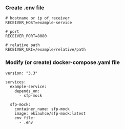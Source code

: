 ### Create .env file 

```
# hostname or ip of receiver
RECEIVER_HOST=example-service

# port
RECEIVER_PORT=8080

# relative path 
RECEIVER_URI=/example/relative/path
```

### Modify (or create) docker-compose.yaml file

```
version: "3.3"

services:
  example-service:
    depends_on:
      - sfp-mock
      
  sfp-mock:
    container_name: sfp-mock
    image: ekiauhce/sfp-mock:latest
    env_file:
      - .env
```